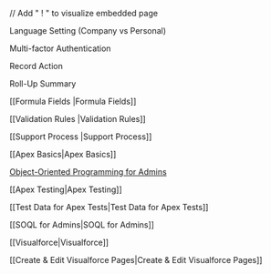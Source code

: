 // Add " ! " to visualize embedded page

Language Setting (Company vs Personal)

Multi-factor Authentication

Record Action

Roll-Up Summary

[[Formula Fields |Formula Fields]]

[[Validation Rules |Validation Rules]]

[[Support Process |Support Process]]

[[Apex Basics|Apex Basics]]

[Object-Oriented Programming for Admins](https://trailhead.salesforce.com/content/learn/modules/object-oriented-programming-for-admins/create-classes-and-objects?trailmix_creator_id=satyaharsheetha&trailmix_slug=apex-class-triggers)

[[Apex Testing|Apex Testing]]

[[Test Data for Apex Tests|Test Data for Apex Tests]]

[[SOQL for Admins|SOQL for Admins]]

[[Visualforce|Visualforce]]

[[Create & Edit Visualforce Pages|Create & Edit Visualforce Pages]]